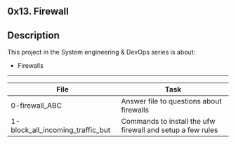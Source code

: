 0x13. Firewall
---
## Description
This project in the System engineering & DevOps series is about:
* Firewalls

---
File|Task
---|---
0-firewall_ABC | Answer file to questions about firewalls
1-block_all_incoming_traffic_but | Commands to install the ufw firewall and setup a few rules
